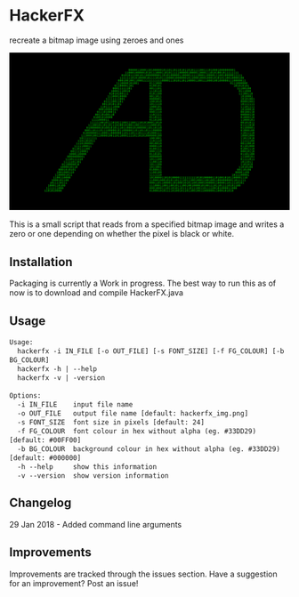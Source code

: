 # HackerFX
recreate a bitmap image using zeroes and ones

![deb](hackerfx_img.png)

This is a small script that reads from a specified bitmap image and writes a zero or one depending on whether the pixel is black or white. 

## Installation
Packaging is currently a Work in progress. The best way to run this as of now is to download and compile HackerFX.java

## Usage
```
Usage: 
  hackerfx -i IN_FILE [-o OUT_FILE] [-s FONT_SIZE] [-f FG_COLOUR] [-b BG_COLOUR]
  hackerfx -h | --help
  hackerfx -v | -version

Options:
  -i IN_FILE    input file name
  -o OUT_FILE   output file name [default: hackerfx_img.png]
  -s FONT_SIZE  font size in pixels [default: 24]
  -f FG_COLOUR  font colour in hex without alpha (eg. #33DD29) [default: #00FF00]
  -b BG_COLOUR  background colour in hex without alpha (eg. #33DD29) [default: #000000]
  -h --help     show this information
  -v --version  show version information
```

## Changelog
29 Jan 2018 -  Added command line arguments 

## Improvements
Improvements are tracked through the issues section. Have a suggestion for an improvement? Post an issue!
